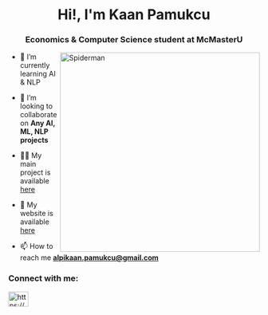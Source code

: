 <h1 align="center">Hi!, I'm Kaan Pamukcu</h1>
<h3 align="center">Economics & Computer Science student at McMasterU</h3>
<img align="right" alt= "Spiderman" Width = "400" src= "https://i.giphy.com/media/l36kU80xPf0ojG0Erg/giphy.gif">

- 🌱 I’m currently learning AI & NLP

- 👯 I’m looking to collaborate on **Any AI, ML, NLP projects**

- 👨‍💻 My main project is available [here](https://devpost.com/software/reach-rbc)

- 🐼 My website is available [here](https://kaanpamukcuportfolio.vercel.app/)

- 📫 How to reach me **alpikaan.pamukcu@gmail.com**

<h3 align="left">Connect with me:</h3>
<p align="left">
<a href="https://www.linkedin.com/in/kaanpamukcu/" target="blank"><img align="center" src="https://raw.githubusercontent.com/rahuldkjain/github-profile-readme-generator/master/src/images/icons/Social/linked-in-alt.svg" alt="https://www.linkedin.com/in/kaanpamukcu/" height="30" width="40" /></a>
</p>
